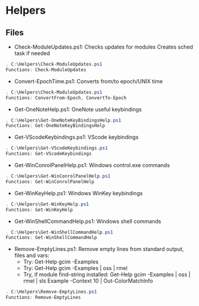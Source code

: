 # Helpers
## Files
- Check-ModuleUpdates.ps1: Checks updates for modules
Creates sched task if needed
```powershell
. C:\Helpers\Check-ModuleUpdates.ps1
Functions: Check-ModuleUpdates
```
- Convert-EpochTime.ps1: Converts from/to epoch/UNIX time
```powershell
. C:\Helpers\Check-ModuleUpdates.ps1
Functions: ConvertFrom-Epoch, ConvertTo-Epoch
```
- Get-OneNoteHelp.ps1: OneNote useful keybindings
```powershell
. C:\Helpers\Get-OneNoteKeyBindingsHelp.ps1
Functions: Get-OneNoteKeyBindingsHelp
```
- Get-VScodeKeybindings.ps1: VScode keybindings
```powershell
. C:\Helpers\Get-VScodeKeybindings.ps1
Functions: Get-VScodeKeybindings
```
- Get-WinConrolPanelHelp.ps1: Windows control.exe commands
```powershell
. C:\Helpers\Get-WinConrolPanelHelp.ps1
Functions: Get-WinConrolPanelHelp
```
- Get-WinKeyHelp.ps1: Windows WinKey keybindings
```powershell
. C:\Helpers\Get-WinKeyHelp.ps1
Functions: Get-WinKeyHelp
```
- Get-WinShellCommandHelp.ps1: Windows shell commands
```powershell
. C:\Helpers\Get-WinShellCommandHelp.ps1
Functions: Get-WinShellCommandHelp
```
- Remove-EmptyLines.ps1: 
Remove empty lines from standard output, files and vars:
  - Try: Get-Help gcim -Examples
  - Try: Get-Help gcim -Examples | oss | rmel
  - Try, if module find-string installed: Get-Help gcim -Examples | oss | rmel | sls Example -Context 10 | Out-ColorMatchInfo
```powershell
. C:\Helpers\Remove-EmptyLines.ps1
Functions: Remove-EmptyLines
```